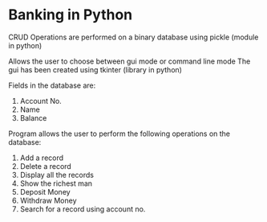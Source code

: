 # Banking in Python
CRUD Operations are performed on a binary database using pickle (module in python)

Allows the user to choose between gui mode or command line mode
The gui has been created using tkinter (library in python)

Fields in the database are:
1. Account No.
2. Name
3. Balance

Program allows the user to perform the following operations on the database:
1. Add a record
2. Delete a record
3. Display all the records
4. Show the richest man
5. Deposit Money
6. Withdraw Money
7. Search for a record using account no.
